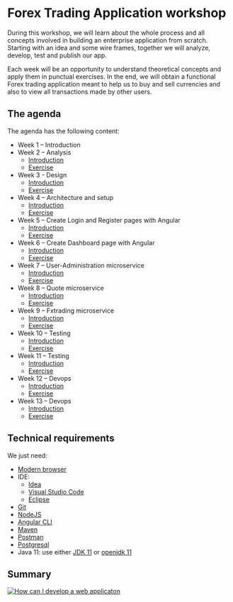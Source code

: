 # Forex Trading Application workshop

During this workshop, we will learn about the whole process and all concepts involved in building an enterprise application from scratch. Starting with an idea and some wire frames, together we will analyze, develop, test and publish our app.

Each week will be an opportunity to understand theoretical concepts and apply them in punctual exercises. In the end, we will obtain a functional Forex trading application meant to help us to buy and sell currencies and also to view all transactions made by other users.

## The agenda

The agenda has the following content:

- Week 1 – Introduction
- Week 2 – Analysis
  - [Introduction](Week_02/Theory/README.md)
  - [Exercise](Week_02/Exercise/README.md)
- Week 3 - Design
  - [Introduction](https://slides.com/denisacretu/fx-trading-app/fullscreen)
  - [Exercise](Week_03/Exercise/README.md)
- Week 4 – Architecture and setup
  - [Introduction](Week_04/Theory/README.md)
  - [Exercise](Week_04/Exercise/README.md)
- Week 5 – Create Login and Register pages with Angular
  - [Introduction](Week_05/Theory/README.md)
  - [Exercise](Week_05/Exercise/README.md)
- Week 6 – Create Dashboard page with Angular
  - [Introduction](Week_06/Theory/README.md)
  - [Exercise](Week_06/Exercise/README.md)
- Week 7 – User-Administration microservice
  - [Introduction](Week_07/Theory/README.md)
  - [Exercise](Week_07/Exercise/README.md)
- Week 8 – Quote microservice
  - [Introduction](Week_08/Theory/README.md)
  - [Exercise](Week_08/Exercise/README.md)
- Week 9 – Fxtrading microservice
  - [Introduction](Week_09/Theory/README.md)
  - [Exercise](Week_09/Exercise/README.md)
- Week 10 – Testing
  - [Introduction](https://drive.google.com/file/d/0B4NKACt0AT2MOEZNT0d1VEtRNWZDSHN6WUVnUTJya1BVeGUw/view?usp=sharing)
  - [Exercise](Week_10/Exercise/README.md)
- Week 11 – Testing
  - [Introduction](Week_11/Theory/README.md)
  - [Exercise](Week_11/Exercise/README.md)
- Week 12 – Devops
  - [Introduction](Week_12/Theory/README.md)
  - [Exercise](Week_12/Exercise/README.md)
- Week 13 – Devops
  - [Introduction](Week_13/Theory/README.md)
  - [Exercise](Week_13/Exercise/README.md)

## Technical requirements

We just need:

- [Modern browser](https://browsehappy.com/)
- IDE:
  - [Idea](https://www.jetbrains.com/idea/download/)
  - [Visual Studio Code](https://code.visualstudio.com/Download)
  - [Eclipse](https://www.eclipse.org/downloads/packages/)
- [Git](https://git-scm.com/download/win)
- [NodeJS](https://nodejs.org/en/)
- [Angular CLI](https://github.com/angular/angular-cli)
- [Maven](https://maven.apache.org/install.html)
- [Postman](https://www.getpostman.com/apps)
- [Postgresql](https://www.postgresql.org/download/)
- Java 11:  use either [JDK 11](https://www.oracle.com/java/technologies/javase-jdk11-downloads.html) or [openjdk 11](https://jdk.java.net/java-se-ri/11)

## Summary
[![How can I develop a web applicaton](https://img.youtube.com/vi/_hJXIVPQhDo/0.jpg)](https://www.youtube.com/watch?v=_hJXIVPQhDo)
